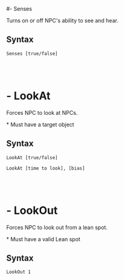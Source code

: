 #- Senses
<p>Turns on or off NPC's ability to see and hear.
<h2>Syntax</h2>
<p><code class="language-js">Senses [true/false]</code>

<br><br><h1>- LookAt</h1>
<p>Forces NPC to look at NPCs.
<p>* Must have a target object
<h2>Syntax</h2>
<p><code class="language-js">LookAt [true/false]</code>
<p><code class="language-js">LookAt [time to look], [bias]</code>

<br><br><h1>- LookOut</h1>
<p>Forces NPC to look out from a lean spot.
<p>* Must have a valid Lean spot
<h2>Syntax</h2>
<p><code class="language-js">LookOut 1</code>